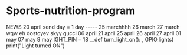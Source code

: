 # Sports-nutrition-program
NEWS
20 april
send day = 1 day
----- 25 marchhhh
26 march
27 march 
wqw 
eh
dostoyev 
skyy
gucci 
06 april 
21 april
25 april
26 april
27 april
01 may
07 may
9 may
IGHT_PIN = 18 
__def turn_light_on(): 
, GPIO.lights) print("Light turned ON")

